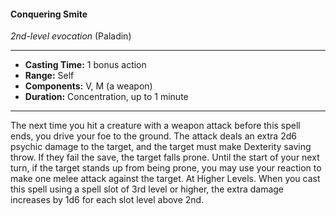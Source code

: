#### Conquering Smite
*2nd-level evocation* (Paladin)
___
- **Casting Time:** 1 bonus action
- **Range:** Self
- **Components:** V, M (a weapon)
- **Duration:** Concentration, up to 1 minute
---
The next time you hit a creature with a weapon
attack before this spell ends, you drive your foe to
the ground. The attack deals an extra 2d6 psychic
damage to the target, and the target must make
Dexterity saving throw. If they fail the save, the
target falls prone. Until the start of your next turn,
if the target stands up from being prone, you may
use your reaction to make one melee attack against
the target.
At Higher Levels.  When you cast this spell using
a spell slot of 3rd level or higher, the extra damage
increases by 1d6 for each slot level above 2nd.
